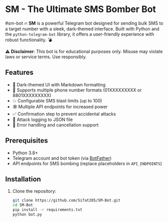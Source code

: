 # SM - The Ultimate SMS Bomber Bot
#sm-bot
🔥 **SM** is a powerful Telegram bot designed for sending bulk SMS to a target number with a sleek, dark-themed interface. Built with Python and the `python-telegram-bot` library, it offers a user-friendly experience with robust functionality. 💣

⚠️ **Disclaimer**: This bot is for educational purposes only. Misuse may violate laws or service terms. Use responsibly.

## Features
- 🖤 Dark-themed UI with Markdown formatting
- 📱 Supports multiple phone number formats (01XXXXXXXXX or 8801XXXXXXXXX)
- 💥 Configurable SMS blast limits (up to 100)
- 🕸️ Multiple API endpoints for increased power
- ✅ Confirmation step to prevent accidental attacks
- 📜 Attack logging to JSON file
- 🛑 Error handling and cancellation support

## Prerequisites
- Python 3.8+
- Telegram account and bot token (via [BotFather](https://t.me/BotFather))
- API endpoints for SMS bombing (replace placeholders in `API_ENDPOINTS`)

## Installation
1. Clone the repository:
   ```bash
   git clone https://github.com/Sifat205/SM-Bot.git
   cd SM-Bot
   pip install -r requirements.txt
   python bot.py
